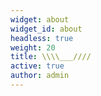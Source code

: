 ```yaml
---
widget: about
widget_id: about
headless: true
weight: 20
title: \\\\___////
active: true
author: admin
---
```

